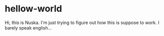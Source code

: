 # hellow-world

Hi, this is Nuska. I'm just trying to figure out how this is suppose to work. I barely speak english... 
